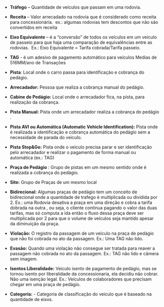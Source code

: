 - **Tráfego** – Quantidade de veículos que passam em uma rodovia​.
- **Receita** – Valor arrecadado na rodovia que é considerado como receita para concessionária. ​
ex.: algumas rodovias tem descontos  que não são convertidos em receita​
- **Eixo Equivalente** – é a “conversão” de todos os veículos em um veiculo de passeio para que haja uma comparação de equivalências entre as rodovias. ​
Ex.: Eixo Equivalente  = Tarifa cobrada/Tarifa passeio​.
- **TAG** - é um adesivo de pagamento automático para veículos​
Medias de 516MM/ano de Transações ​
- **Pista**: Local onde o carro passa para identificação e cobrança do pedágio​.
- **Arrecadador:** Pessoa que realiza a cobrança manual do pedágio​.
- **Cabine de Pedágio:** Local onde o arrecadador fica, na pista, para realização da cobrança​.
- **Pista Manual​:** Pista onde um arrecadador realiza a cobrança  do 
pedágio​.
- **Pista AVI ou Automática (Automatic Vehicle Identification):** Pista onde é realizada a identificação e cobrança automática do pedágio sem a necessidade de parada do veiculo​.
- **Pista Stop&Go​:** Pista onde o veiculo precisa parar e ser identificação pelo arrecadador e realizar o pagamento de forma manual ou automática (ex.: TAG)​
- **Praça de Pedágio** ​: Grupo de pistas em um mesmo sentido onde é realizada a cobrança do pedágio.


- **Site​:** Grupo de Praças de um mesmo local ​

- **Bidirecional​:** Algumas praças de pedágio tem um conceito de bidirecional onde a quantidade de trafego é multiplicada ou dividida por 2​.
Ex.: uma Rodovia desativa a praça em uma direção e cobra a tarifa dobrada na outra , ou seja, o cliente continua pagando o valor das duas tarifas, mas só computa a ida então o fluxo dessa praça deve ser multiplicada por 2 para que o volume de veículos seja mantido apesar da diminuição da praça​.
- **Violação:** O registro da passagem de um veiculo na praça de pedágio que não foi cobrada no ato da passagem​.
Ex.: Uma TAG não lido​.
- **Evasão:** Quando uma violação não consegue ser tratada para reaver a passagem não cobrada no ato da passagem​.
Ex.: TAG não lido e câmera sem imagem​.
- **Isentos Liberalidade:** Veiculo isento de pagamento de pedágio, mas se tornou isento por liberalidade da concessionaria, ela decidiu não cobrar. Não uma isenção legal.​
Ex.: Veículos de colaboradores que precisam chegar em uma praça de pedágio​.

- **Categoria:**  - Categoria de classificação do veiculo que é baseado na quantidade de eixos​.